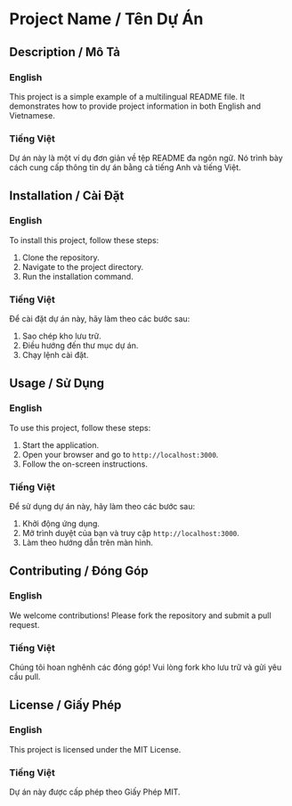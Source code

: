 # Project Name / Tên Dự Án

## Description / Mô Tả

### English
This project is a simple example of a multilingual README file. It demonstrates how to provide project information in both English and Vietnamese.

### Tiếng Việt
Dự án này là một ví dụ đơn giản về tệp README đa ngôn ngữ. Nó trình bày cách cung cấp thông tin dự án bằng cả tiếng Anh và tiếng Việt.

## Installation / Cài Đặt

### English
To install this project, follow these steps:
1. Clone the repository.
2. Navigate to the project directory.
3. Run the installation command.

### Tiếng Việt
Để cài đặt dự án này, hãy làm theo các bước sau:
1. Sao chép kho lưu trữ.
2. Điều hướng đến thư mục dự án.
3. Chạy lệnh cài đặt.

## Usage / Sử Dụng

### English
To use this project, follow these steps:
1. Start the application.
2. Open your browser and go to `http://localhost:3000`.
3. Follow the on-screen instructions.

### Tiếng Việt
Để sử dụng dự án này, hãy làm theo các bước sau:
1. Khởi động ứng dụng.
2. Mở trình duyệt của bạn và truy cập `http://localhost:3000`.
3. Làm theo hướng dẫn trên màn hình.

## Contributing / Đóng Góp

### English
We welcome contributions! Please fork the repository and submit a pull request.

### Tiếng Việt
Chúng tôi hoan nghênh các đóng góp! Vui lòng fork kho lưu trữ và gửi yêu cầu pull.

## License / Giấy Phép

### English
This project is licensed under the MIT License.

### Tiếng Việt
Dự án này được cấp phép theo Giấy Phép MIT.
